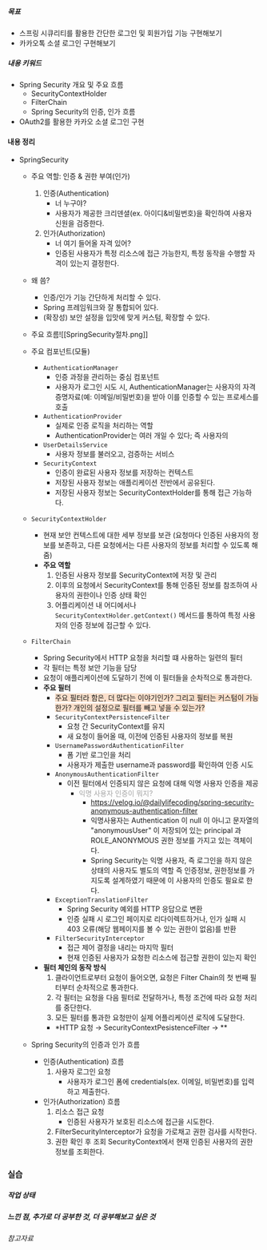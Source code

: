 ##### 목표
* 스프링 시큐리티를 활용한 간단한 로그인 및 회원가입 기능 구현해보기
* 카카오톡 소셜 로그인 구현해보기

##### 내용 키워드
* Spring Security 개요 및 주요 흐름
	* SecurityContextHolder
	* FilterChain
	* Spring Security의 인증, 인가 흐름
* OAuth2를 활용한 카카오 소셜 로그인 구현

#### 내용 정리
* SpringSecurity
	* 주요 역할: 인증 & 권한 부여(인가)
		1. 인증(Authentication)
			* 너 누구야?
			* 사용자가 제공한 크리덴셜(ex. 아이디&비밀번호)을 확인하여 사용자 신원을 검증한다.
		2. 인가(Authorization)
			* 너 여기 들어올 자격 있어?
			* 인증된 사용자가 특정 리소스에 접근 가능한지, 특정 동작을 수행할 자격이 있는지 결정한다.
	* 왜 씀?
		* 인증/인가 기능 간단하게 처리할 수 있다.
		* Spring 프레임워크와 잘 통합되어 있다.
		* (확장성) 보안 설정을 입맛에 맞게 커스텀, 확장할 수 있다.
		
	* 주요 흐름![[SpringSecurity절차.png]]
	* 주요 컴포넌트(모듈)
		* `AuthenticationManager`
			* 인증 과정을 관리하는 중심 컴포넌트
			* 사용자가 로그인 시도 시, AuthenticationManager는 사용자의 자격 증명자료(예: 이메일/비밀번호)을 받아 이를 인증할 수 있는 프로세스를 호출
		* `AuthenticationProvider`
			* 실제로 인증 로직을 처리하는 역할
			* AuthenticationProvider는 여러 개일 수 있다; 즉 사용자의
		* `UserDetailsService`
			* 사용자 정보를 불러오고, 검증하는 서비스
		* `SecurityContext`
			* 인증이 완료된 사용자 정보를 저장하는 컨텍스트
			* 저장된 사용자 정보는 애플리케이션 전반에서 공유된다.
			* 저장된 사용자 정보는 SecurityContextHolder를 통해 접근 가능하다.
		
	* `SecurityContextHolder`
		* 현재 보안 컨텍스트에 대한 세부 정보를 보관 (요청마다 인증된 사용자의 정보를 보존하고, 다른 요청에서는 다른 사용자의 정보를 처리할 수 있도록 해줌)
		* **주요 역할**
			1. 인증된 사용자 정보를 SecurityContext에 저장 및 관리
			2. 이후의 요청에서 SecurityContext를 통해 인증된 정보를 참조하여 사용자의 권한이나 인증 상태 확인
			3. 어플리케이션 내 어디에서나 `SecurityContextHolder.getContext()` 메서드를 통하여 특정 사용자의 인증 정보에 접근할 수 있다.
			
	* `FilterChain`
		* Spring Security에서 HTTP 요청을 처리할 떄 사용하는 일련의 필터
		* 각 필터는 특정 보안 기능을 담당
		* 요청이 애플리케이션에 도달하기 전에 이 필터들을 순차적으로 통과한다.
		* **주요 필터**
			* <span style="background:rgba(240, 107, 5, 0.2)">주요 필터라 함은, 더 많다는 이야기인가? 그리고 필터는 커스텀이 가능한가? 개인의 설정으로 필터를 빼고 넣을 수 있는가? </span>
			* `SecurityContextPersistenceFilter`
				* 요청 간 SecurityContext를 유지
				* 새 요청이 들어올 때, 이전에 인증된 사용자의 정보를 복원
			* `UsernamePasswordAuthenticationFilter`
				* 폼 기반 로그인을 처리
				* 사용자가 제출한 username과 password를 확인하여 인증 시도
			* `AnonymousAuthenticationFilter`
				* 이전 필터에서 인증되지 않은 요청에 대해 익명 사용자 인증을 제공
					* <font color="#a5a5a5">익명 사용자 인증이 뭐지?</font>
						* https://velog.io/@dailylifecoding/spring-security-anonymous-authentication-filter
						* 익명사용자는 Authentication 이 null 이 아니고 문자열의 "anonymousUser" 이 저장되어 있는 principal 과 ROLE_ANONYMOUS 권한 정보를 가지고 있는 객체이다.
						* Spring Security는 익명 사용자, 즉 로그인을 하지 않은 상태의 사용자도 별도의 역할 즉 인증정보, 권한정보를 가지도록 설계하였기 때문에 이 사용자의 인증도 필요로 한다.
			* `ExceptionTranslationFilter`
				* Spring Security 예외를 HTTP 응답으로 변환
				* 인증 실패 시 로그인 페이지로 리다이렉트하거나, 인가 실패 시 403 오류(해당 웹페이지를 볼 수 있는 권한이 없음)를 반환
			* `FilterSecurityInterceptor`
				* 접근 제어 결정을 내리는 마지막 필터
				* 현재 인증된 사용자가 요청한 리소스에 접근할 권한이 있는지 확인
		* **필터 체인의 동작 방식**
			1. 클라이언트로부터 요청이 들어오면, 요청은 Filter Chain의 첫 번째 필터부터 순차적으로 통과한다.
			2. 각 필터는 요청을 다음 필터로 전달하거나, 특정 조건에 따라 요청 처리를 중단한다.
			3. 모든 필터를 통과한 요청만이 실제 어플리케이션 로직에 도달한다.
			* *HTTP 요청 → SecurityContextPesistenceFilter →  **
			
	* Spring Security의 인증과 인가 흐름
		* 인증(Authentication) 흐름
			1. 사용자 로그인 요청
				* 사용자가 로그인 폼에 credentials(ex. 이메일, 비밀번호)를 입력하고 제출한다.
		* 인가(Authorization) 흐름
			1. 리소스 접근 요청
				* 인증된 사용자가 보호된 리소스에 접근을 시도한다.
			2. FilterSecurityInterceptor가 요청을 가로채고 권한 검사를 시작한다.
			3. 권한 확인 후 조회
				SecurityContext에서 현재 인증된 사용자의 권한 정보를 조회한다.

### 실습


##### 작업 상태



##### 느낀 점, 추가로 더 공부한 것, 더 공부해보고 싶은 것





###### 참고자료